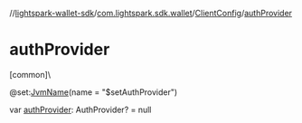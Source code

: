 //[lightspark-wallet-sdk](../../../index.md)/[com.lightspark.sdk.wallet](../index.md)/[ClientConfig](index.md)/[authProvider](auth-provider.md)

# authProvider

[common]\

@set:[JvmName](https://kotlinlang.org/api/latest/jvm/stdlib/kotlin.jvm/-jvm-name/index.html)(name = &quot;$setAuthProvider&quot;)

var [authProvider](auth-provider.md): AuthProvider? = null
